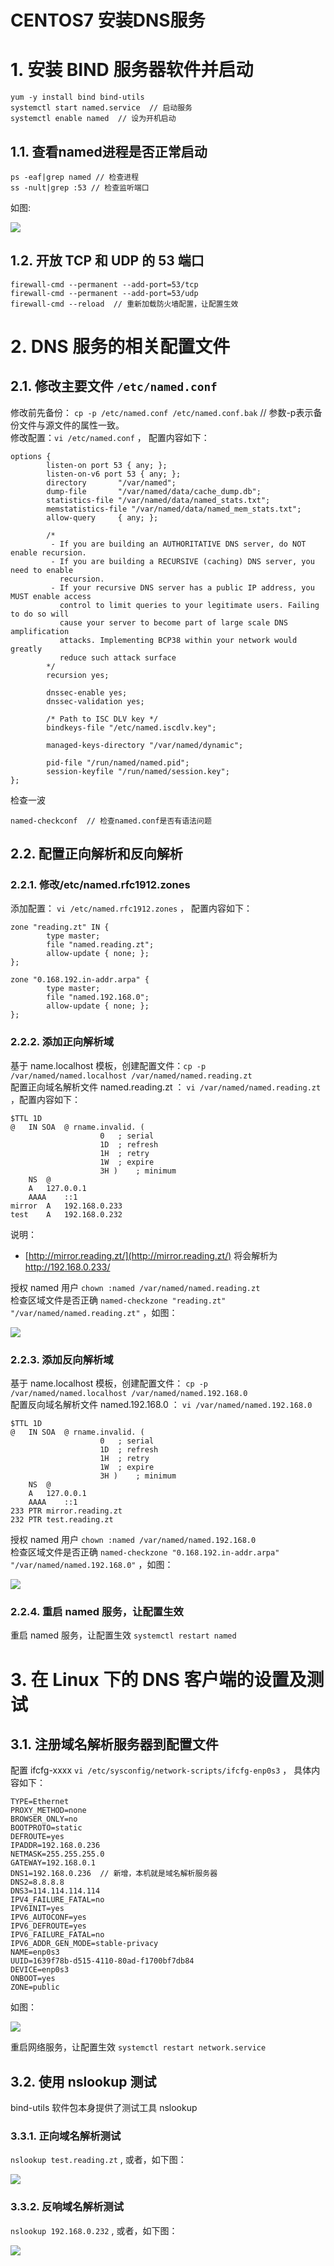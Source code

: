 # CENTOS7 安装DNS服务
1\. 安装 BIND 服务器软件并启动
====================

    yum -y install bind bind-utils
    systemctl start named.service  // 启动服务
    systemctl enable named  // 设为开机启动


1.1. 查看named进程是否正常启动
--------------------

    ps -eaf|grep named // 检查进程
    ss -nult|grep :53 // 检查监听端口


如图:

 ![](https://upload-images.jianshu.io/upload_images/1486248-19f735ecf6d4825f.png)

1.2. 开放 TCP 和 UDP 的 53 端口
-------------------------

    firewall-cmd --permanent --add-port=53/tcp
    firewall-cmd --permanent --add-port=53/udp
    firewall-cmd --reload  // 重新加载防火墙配置，让配置生效


2\. DNS 服务的相关配置文件
=================

2.1. 修改主要文件 `/etc/named.conf`
-----------------------------

修改前先备份： `cp -p /etc/named.conf /etc/named.conf.bak` // 参数-p表示备份文件与源文件的属性一致。  
修改配置：`vi /etc/named.conf` ， 配置内容如下：

    options {
            listen-on port 53 { any; };
            listen-on-v6 port 53 { any; };
            directory       "/var/named";
            dump-file       "/var/named/data/cache_dump.db";
            statistics-file "/var/named/data/named_stats.txt";
            memstatistics-file "/var/named/data/named_mem_stats.txt";
            allow-query     { any; };
    
            /*
             - If you are building an AUTHORITATIVE DNS server, do NOT enable recursion.
             - If you are building a RECURSIVE (caching) DNS server, you need to enable
               recursion.
             - If your recursive DNS server has a public IP address, you MUST enable access
               control to limit queries to your legitimate users. Failing to do so will
               cause your server to become part of large scale DNS amplification
               attacks. Implementing BCP38 within your network would greatly
               reduce such attack surface
            */
            recursion yes;
    
            dnssec-enable yes;
            dnssec-validation yes;
    
            /* Path to ISC DLV key */
            bindkeys-file "/etc/named.iscdlv.key";
    
            managed-keys-directory "/var/named/dynamic";
    
            pid-file "/run/named/named.pid";
            session-keyfile "/run/named/session.key";
    };


检查一波

    named-checkconf  // 检查named.conf是否有语法问题


2.2. 配置正向解析和反向解析
----------------

### 2.2.1. 修改/etc/named.rfc1912.zones

添加配置： `vi /etc/named.rfc1912.zones` ， 配置内容如下：

    zone "reading.zt" IN {
            type master;
            file "named.reading.zt";
            allow-update { none; };
    };
    
    zone "0.168.192.in-addr.arpa" {
            type master;
            file "named.192.168.0";
            allow-update { none; };
    };


### 2.2.2. 添加正向解析域

基于 name.localhost 模板，创建配置文件：`cp -p /var/named/named.localhost /var/named/named.reading.zt`  
配置正向域名解析文件 named.reading.zt ： `vi /var/named/named.reading.zt` ，配置内容如下：

    $TTL 1D
    @   IN SOA  @ rname.invalid. (
                        0   ; serial
                        1D  ; refresh
                        1H  ; retry
                        1W  ; expire
                        3H )    ; minimum
        NS  @
        A   127.0.0.1
        AAAA    ::1
    mirror  A   192.168.0.233
    test    A   192.168.0.232


说明：

*   [http://mirror.reading.zt/](http://mirror.reading.zt/) 将会解析为 http://192.168.0.233/

授权 named 用户 `chown :named /var/named/named.reading.zt`  
检查区域文件是否正确 `named-checkzone "reading.zt" "/var/named/named.reading.zt"` ，如图：

 ![](https://upload-images.jianshu.io/upload_images/1486248-a862661e70d382e2.png)

### 2.2.3. 添加反向解析域

基于 name.localhost 模板，创建配置文件： `cp -p /var/named/named.localhost /var/named/named.192.168.0`  
配置反向域名解析文件 named.192.168.0 ： `vi /var/named/named.192.168.0`

    $TTL 1D
    @   IN SOA  @ rname.invalid. (
                        0   ; serial
                        1D  ; refresh
                        1H  ; retry
                        1W  ; expire
                        3H )    ; minimum
        NS  @
        A   127.0.0.1
        AAAA    ::1
    233 PTR mirror.reading.zt
    232 PTR test.reading.zt


授权 named 用户 `chown :named /var/named/named.192.168.0`  
检查区域文件是否正确 `named-checkzone "0.168.192.in-addr.arpa" "/var/named/named.192.168.0"` ，如图：

 ![](https://upload-images.jianshu.io/upload_images/1486248-72944e7c0c495cc2.png)

### 2.2.4. 重启 named 服务，让配置生效

重启 named 服务，让配置生效 `systemctl restart named`

3\. 在 Linux 下的 DNS 客户端的设置及测试
============================

3.1. 注册域名解析服务器到配置文件
-------------------

配置 ifcfg-xxxx `vi /etc/sysconfig/network-scripts/ifcfg-enp0s3` ， 具体内容如下：

    TYPE=Ethernet
    PROXY_METHOD=none
    BROWSER_ONLY=no
    BOOTPROTO=static
    DEFROUTE=yes
    IPADDR=192.168.0.236
    NETMASK=255.255.255.0
    GATEWAY=192.168.0.1
    DNS1=192.168.0.236  // 新增，本机就是域名解析服务器
    DNS2=8.8.8.8
    DNS3=114.114.114.114
    IPV4_FAILURE_FATAL=no
    IPV6INIT=yes
    IPV6_AUTOCONF=yes
    IPV6_DEFROUTE=yes
    IPV6_FAILURE_FATAL=no
    IPV6_ADDR_GEN_MODE=stable-privacy
    NAME=enp0s3
    UUID=1639f78b-d515-4110-80ad-f1700bf7db84
    DEVICE=enp0s3
    ONBOOT=yes
    ZONE=public


如图：

 ![](https://upload-images.jianshu.io/upload_images/1486248-213955279f1382e8.png)

重启网络服务，让配置生效 `systemctl restart network.service`

3.2. 使用 nslookup 测试
-------------------

bind-utils 软件包本身提供了测试工具 nslookup

### 3.3.1. 正向域名解析测试

`nslookup test.reading.zt` , 或者，如下图：

 ![](https://upload-images.jianshu.io/upload_images/1486248-573607c8c2450de7.png)

### 3.3.2. 反响域名解析测试

`nslookup 192.168.0.232` , 或者，如下图：

 ![](https://upload-images.jianshu.io/upload_images/1486248-8c037c3cfc0217ee.png)